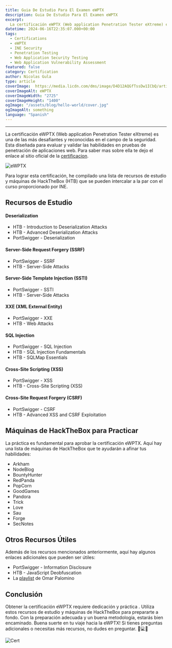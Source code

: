 ```yaml
---
title: Guia De Estudio Para El Examen eWPTX
description: Guia De Estudio Para El Examen eWPTX
excerpt:
  La certificación eWPTX (Web application Penetration Tester eXtreme) es una de las más desafiantes y reconocidas en el campo de la seguridad. 
datetime: 2024-06-16T22:35:07.000+00:00
tags:
  - Certifications
  - eWPTX
  - INE Security
  - Penetration Testing
  - Web Application Security Testing
  - Web Application Vulnerability Assessment
featured: false
category: Certification
author: Nicolas Gula
type: article
coverImage:  https://media.licdn.com/dms/image/D4D12AQGfTssDw1ICbQ/article-cover_image-shrink_720_1280/0/1717977395509?e=1724284800&v=beta&t=NtcpFS0QL-BFd3sq1rkEcTsYQ-W3fI7N62bEyuTaA88
coverImageAlt: eWPTX
coverImageWidth: "2725"
coverImageHeight: "1400"
ogImage: "/assets/blog/hello-world/cover.jpg"
ogImageAlt: something
language: "Spanish"
---
```


------
La certificación eWPTX (Web application Penetration Tester eXtreme) es una de las más desafiantes y reconocidas en el campo de la seguridad. Esta diseñada para evaluar y validar las habilidades en pruebas de penetración de aplicaciones web. Para saber mas sobre ella te dejo el enlace al sitio oficial de la [certificacion](https://security.ine.com/certifications/ewptx-certification/).

![eWPTX](https://media.licdn.com/dms/image/D4D12AQGq_vpo_8-Nqg/article-inline_image-shrink_1500_2232/0/1717978130738?e=1724284800&v=beta&t=Uef4-LO6VTz2HN1yNYmvf2vVLbtbmHB2M7TbNCLncPw)

Para lograr esta certificación, he compilado una lista de recursos de estudio y máquinas de HackTheBox (HTB) que se pueden intercalar a la par con el curso proporcionado por INE.

## Recursos de Estudio
#### Deserialization
- HTB - Introduction to Deserialization Attacks
- HTB - Advanced Deserialization Attacks 
- PortSwigger - Deserialization
#### Server-Side Request Forgery (SSRF)
- PortSwigger - SSRF 
- HTB - Server-Side Attacks 
#### Server-Side Template Injection (SSTI)
- PortSwigger - SSTI 
- HTB - Server-Side Attacks
#### XXE (XML External Entity)
- PortSwigger - XXE 
- HTB - Web Attacks
#### SQL Injection
- PortSwigger - SQL Injection 
- HTB - SQL Injection Fundamentals 
- HTB - SQLMap Essentials 
#### Cross-Site Scripting (XSS)
- PortSwigger - XSS 
- HTB - Cross-Site Scripting (XSS) 
#### Cross-Site Request Forgery (CSRF)
- PortSwigger - CSRF 
- HTB - Advanced XSS and CSRF Exploitation 

## Máquinas de HackTheBox para Practicar 

La práctica es fundamental para aprobar la certificación eWPTX. Aquí hay una lista de máquinas de HackTheBox que te ayudarán a afinar tus habilidades:
- Arkham
- NodeBlog
- BountyHunter
- RedPanda
- PopCorn
- GoodGames
- Pandora
- Trick
- Love
- Sau
- Forge
- SecNotes

## Otros Recursos Útiles
Además de los recursos mencionados anteriormente, aquí hay algunos enlaces adicionales que pueden ser útiles:
- PortSwigger - Information Disclosure 
- HTB - JavaScript Deobfuscation 
- La [playlist](https://www.youtube.com/playlist?list=PLWDGPX-YlS2mGnOkCKMLY7kp5MCWuHaDZ) de Omar Palomino 

## Conclusión
Obtener la certificación eWPTX requiere dedicación y práctica . Utiliza estos recursos de estudio y máquinas de HackTheBox para prepararte a fondo. Con la preparación adecuada y un buena metodologia, estarás bien encaminado.
Buena suerte en tu viaje hacia la eWPTX! Si tienes preguntas adicionales o necesitas más recursos, no dudes en preguntar. 👨💻😉

![Cert](https://media.licdn.com/dms/image/D4D12AQEtNaEth08mjg/article-inline_image-shrink_400_744/0/1717979571321?e=1724284800&v=beta&t=ajZINYSW0708Gq_BRejjW6hFJoBwqAbRin1w6dc-Sc4)